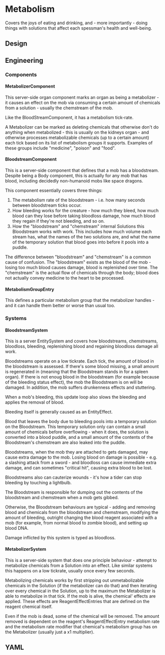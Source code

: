 # Metabolism

Covers the joys of eating and drinking, and - more importantly - doing things with solutions that affect each spessman's health and well-being.

## Design

## Engineering

### Components

#### MetabolizerComponent

This server-side organ component marks an organ as being a metabolizer - it causes an effect on the mob via consuming a certain amount of chemicals from a solution - usually the chemstream of the mob.

Like the BloodStreamComponent, it has a metabolism tick-rate.

A Metabolizer can be marked as deleting chemicals that otherwise don't do anything when metabolized - this is usually on the kidneys organ - and otherwise processes metabolizable chemicals (up to a certain amount) each tick based on its list of metabolism groups it supports. Examples of these groups include "medicine", "poison" and "food".

#### BloodstreamComponent

This is a server-side component that defines that a mob has a bloodstream. Despite being a Body component, this is actually for any mob that has blood, including decidedly non-humanoid mobs like space dragons. 

This component essentially covers three things:

1. The metabolism rate of the bloodstream - i.e. how many seconds between bloodstream ticks occur.
2. How bleeding works for the creature - how much they bleed, how much blood can they lose before taking bloodloss damage, how much blood they regain if they're not bleeding, and so on.
3. How the "bloodstream" and "chemstream" internal Solutions this Bloodstream works with work. This includes how much volume each stream has, what the names of the two solutions are, and what the name of the temporary solution that blood goes into before it pools into a puddle. 

The difference between "bloodstream" and "chemstream" is a common cause of confusion. The "bloodstream" exists as the blood of the mob - losing too much blood causes damage, blood is replenished over time. The "chemstream" is the actual flow of chemicals through the body; blood does not actually convey medicine to the heart to be processed.

#### MetabolismGroupEntry

This defines a particular metabolism group that the metabolizer handles - and it can handle them better or worse than usual too. 

### Systems

#### BloodstreamSystem

This is a server EntitySystem and covers how bloodstreams, chemstreams, bloodloss, bleeding, replenishing blood and regaining bloodloss damage all work. 

Bloodstreams operate on a low tickrate. Each tick, the amount of blood in the bloodstream is assessed. If there's some blood missing, a small amount is regenerated in (meaning that the Bloodstream stands in for a spleen organ). If there is not enoug blood in the bloodstream (for example because of the bleeding status effect), the mob the Bloodstream is on will be damaged. In addition, the mob suffers drunkenness effects and stuttering. 

When a mob's bleeding, this update loop also slows the bleeding and applies the removal of blood.

Bleeding itself is generally caused as an EntityEffect.

Blood that leaves the body due to bleeding pools into a temporary solution on the Bloodstream. This temporary solution only can contain a small amount of chemicals before overflowing - when it does, the solution is converted into a blood puddle, and a small amount of the contents of the Bloodstream's chemstream are also leaked into the puddle.

Bloodstreams, when the mob they are attached to gets damaged, may cause extra damage to the mob. Losing blood on damage is possible - e.g. a slashing attack from a sword - and bloodloss can cause immediate extra damage, and can sometimes "critical hit", causing extra blood to be lost. 

Bloodstreams also can cauterize wounds - it's how a tider can stop bleeding by touching a lightbulb.

The Bloodstream is responsible for dumping out the contents of the bloodstream and chemstream when a mob gets gibbed.

Otherwise, the Bloodstream behaviours are typical - adding and removing blood and chemicals from the bloodstream and chemstream, modifying the amount of bleeding, outright changing the blood reagent associated with a mob (for example, from normal blood to zombie blood), and setting up blood DNA.

Damage inflicted by this system is typed as bloodloss.

#### MetabolizerSystem

This is a server-side system that does one principle behaviour - attempt to metabolize chemicals from a Solution into an effect. Like similar systems this happens on a low tickrate, usually once every few seconds.

Metabolizing chemicals works by first stripping out unmetabolizable chemicals in the Solution (if the metabolizer can do that) and then iterating over every chemical in the Solution, up to the maximum the Metabolizer is able to metabolize in that tick. If the mob is alive, the chemical' effects are applied. These effects are ReagentEffectEntries that are defined on the reagent chemical itself.

Even if the mob is dead, some of the chemical will be removed. The amount removed is dependent on the reagent's ReagentEffectEntry metabolism rate and the metabolism rate modifier that chemical's metabolism group has on the Metabolizer (usually just a x1 multiplier).

## YAML